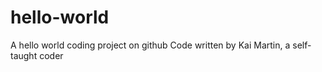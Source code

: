 # hello-world
A hello world coding project on github
Code written by Kai Martin, a self-taught coder
